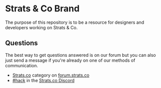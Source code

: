 # Strats & Co Brand

The purpose of this repository is to be a resource for designers and developers working on Strats & Co.

## Questions

The best way to get questions answered is on our forum but you can also just send a message if you're already on one of our methods of communication.

- [Strats.co](https://forum.strats.co/c/strats) category on [forum.strats.co](https://forum.strats.co)
- [#hack](https://discord.gg/0YzMEQekCEmbB0zU) in the [Strats.co Discord](https://forum.strats.co/t/official-strats-discord-information/8250)

